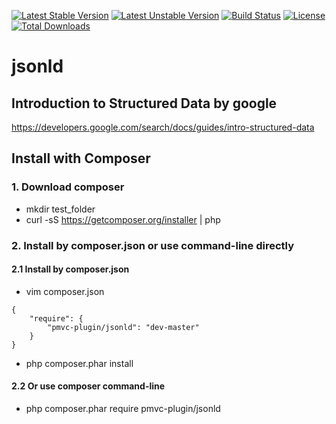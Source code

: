 [![Latest Stable Version](https://poser.pugx.org/pmvc-plugin/jsonld/v/stable)](https://packagist.org/packages/pmvc-plugin/jsonld) 
[![Latest Unstable Version](https://poser.pugx.org/pmvc-plugin/jsonld/v/unstable)](https://packagist.org/packages/pmvc-plugin/jsonld) 
[![Build Status](https://travis-ci.org/pmvc-plugin/jsonld.svg?branch=master)](https://travis-ci.org/pmvc-plugin/jsonld)
[![License](https://poser.pugx.org/pmvc-plugin/jsonld/license)](https://packagist.org/packages/pmvc-plugin/jsonld)
[![Total Downloads](https://poser.pugx.org/pmvc-plugin/jsonld/downloads)](https://packagist.org/packages/pmvc-plugin/jsonld) 

jsonld
===============

## Introduction to Structured Data by google
https://developers.google.com/search/docs/guides/intro-structured-data

## Install with Composer
### 1. Download composer
   * mkdir test_folder
   * curl -sS https://getcomposer.org/installer | php

### 2. Install by composer.json or use command-line directly
#### 2.1 Install by composer.json
   * vim composer.json
```
{
    "require": {
        "pmvc-plugin/jsonld": "dev-master"
    }
}
```
   * php composer.phar install

#### 2.2 Or use composer command-line
   * php composer.phar require pmvc-plugin/jsonld

